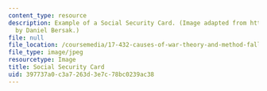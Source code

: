 ```yaml
---
content_type: resource
description: Example of a Social Security Card. (Image adapted from http://www.ssa.gov
  by Daniel Bersak.)
file: null
file_location: /coursemedia/17-432-causes-of-war-theory-and-method-fall-2003/397737a0c3a7263d3e7c78bc0239ac38_chp_socialsec1.jpg
file_type: image/jpeg
resourcetype: Image
title: Social Security Card
uid: 397737a0-c3a7-263d-3e7c-78bc0239ac38
---
```

